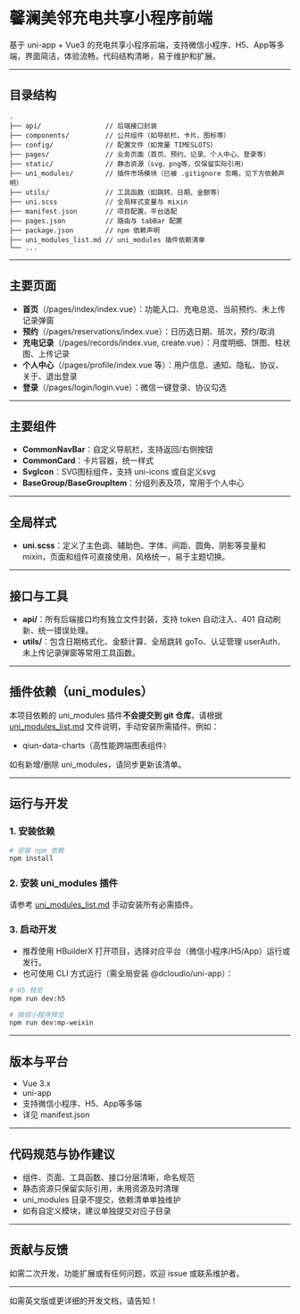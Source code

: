 # 馨澜美邻充电共享小程序前端

基于 uni-app + Vue3 的充电共享小程序前端，支持微信小程序、H5、App等多端，界面简洁，体验流畅，代码结构清晰，易于维护和扩展。

---

## 目录结构

```
.
├── api/                // 后端接口封装
├── components/         // 公共组件（如导航栏、卡片、图标等）
├── config/             // 配置文件（如常量 TIMESLOTS）
├── pages/              // 业务页面（首页、预约、记录、个人中心、登录等）
├── static/             // 静态资源（svg、png等，仅保留实际引用）
├── uni_modules/        // 插件市场模块（已被 .gitignore 忽略，见下方依赖声明）
├── utils/              // 工具函数（如跳转、日期、金额等）
├── uni.scss            // 全局样式变量与 mixin
├── manifest.json       // 项目配置，平台适配
├── pages.json          // 路由与 tabBar 配置
├── package.json        // npm 依赖声明
├── uni_modules_list.md // uni_modules 插件依赖清单
└── ...
```

---

## 主要页面

- **首页**（/pages/index/index.vue）：功能入口、充电总览、当前预约、未上传记录弹窗
- **预约**（/pages/reservations/index.vue）：日历选日期、班次，预约/取消
- **充电记录**（/pages/records/index.vue, create.vue）：月度明细、饼图、柱状图、上传记录
- **个人中心**（/pages/profile/index.vue 等）：用户信息、通知、隐私、协议、关于、退出登录
- **登录**（/pages/login/login.vue）：微信一键登录、协议勾选

---

## 主要组件

- **CommonNavBar**：自定义导航栏，支持返回/右侧按钮
- **CommonCard**：卡片容器，统一样式
- **SvgIcon**：SVG图标组件，支持 uni-icons 或自定义svg
- **BaseGroup/BaseGroupItem**：分组列表及项，常用于个人中心

---

## 全局样式

- **uni.scss**：定义了主色调、辅助色、字体、间距、圆角、阴影等变量和 mixin，页面和组件可直接使用，风格统一，易于主题切换。

---

## 接口与工具

- **api/**：所有后端接口均有独立文件封装，支持 token 自动注入、401 自动刷新、统一错误处理。
- **utils/**：包含日期格式化、金额计算、全局跳转 goTo、认证管理 userAuth、未上传记录弹窗等常用工具函数。

---

## 插件依赖（uni_modules）

本项目依赖的 uni_modules 插件**不会提交到 git 仓库**，请根据 [uni_modules_list.md](./uni_modules_list.md) 文件说明，手动安装所需插件。例如：

- qiun-data-charts（高性能跨端图表组件）

如有新增/删除 uni_modules，请同步更新该清单。

---

## 运行与开发

### 1. 安装依赖

```bash
# 安装 npm 依赖
npm install
```

### 2. 安装 uni_modules 插件

请参考 [uni_modules_list.md](./uni_modules_list.md) 手动安装所有必需插件。

### 3. 启动开发

- 推荐使用 HBuilderX 打开项目，选择对应平台（微信小程序/H5/App）运行或发行。
- 也可使用 CLI 方式运行（需全局安装 @dcloudio/uni-app）：

```bash
# H5 预览
npm run dev:h5

# 微信小程序预览
npm run dev:mp-weixin
```

---

## 版本与平台

- Vue 3.x
- uni-app
- 支持微信小程序、H5、App等多端
- 详见 manifest.json

---

## 代码规范与协作建议

- 组件、页面、工具函数、接口分层清晰，命名规范
- 静态资源只保留实际引用，未用资源及时清理
- uni_modules 目录不提交，依赖清单单独维护
- 如有自定义模块，建议单独提交对应子目录

---

## 贡献与反馈

如需二次开发、功能扩展或有任何问题，欢迎 issue 或联系维护者。

---

如需英文版或更详细的开发文档，请告知！ 